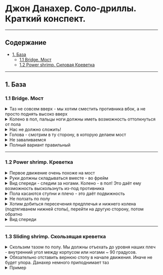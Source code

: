 # Джон Данахер. Соло-дриллы. Краткий конспект.

---

## Содержание

- [1. База](#base)
  - [1.1 Bridge. Мост](#bridge)
  - [1.2 Power shrimp. Силовая Креветка](#power-shrimp)

---

<a name="base"></a>

## 1. База

<a name="bridge"></a>

### 1.1 Bridge. Мост

<details>
<summary>
 Таз не совсем вверх - мы хотим сместить противника вбок, а не просто поднять высоко вверх
</summary>

![](./img/111.jpg)

  </details>

<details>
<summary>
Колено в пол, пальцы ноги должны иметь возможность оттолкнуться от пола 
</summary>

![](img/112.jpg)

</details>
<details>
<summary>
Нас не должно сложить! 
  </summary>

![](img/113.jpg)

  </details>

<details>
<summary>
Голова - смотрим в ту сторону, в которую делаем мост
</summary>

![](img/114.jpg)

</details>
<details>
<summary>
Не заваливаемся 
</summary>

![](img/111.gif)

</details>

<details>
<summary>
Полный вариант правильный
</summary>

![](img/112.gif)
![](img/113.gif)
![](img/114.gif)

</details>

---

<a name="power-shrimp"></a>

### 1.2 Power shrimp. Креветка

<details>
<summary>
  Первое движение очень похоже на мост
</summary>
![](img/121.gif)
</details>

<details>
<summary>
  Руки должны складываться вместе - во фрейм 
</summary>
![](img/121.png)
</details>

<details>
<summary>
  Вид спереди - следим за ногами. Колено - в пол! Это даёт ему возможность выскользнуть из-под противника 
</summary>
![](img/123.gif)
</details>

<details>
<summary>
  Пола касаются ступни и плечо - это даёт подвижность 
</summary>
![](img/124.gif)
</details>

<details>
<summary>
  Не ползать по полу 
</summary>
![](img/125.gif)
</details>

<details>
<summary>
  Хотим добиться пересечения предплечья и нижнего колена (подтягиванем нижней стопы), перейти на другую сторону, потом обратно 
</summary>
![](img/126.gif)
</details>

<details>
<summary>
  Вид спереди 
</summary>
![](img/127.gif)
</details>

---

<a name="sliding-shrimp"></a>

### 1.3 Sliding shrimp. Скользящая креветка

<details>
<summary>
Скользим тазом по полу. Мы должны отъехать до уровня наших плеч - внутренний угол между корпусом или ногами ~ 90 градусов. 
</summary>
![](img/131.gif)
</details>

<details>
<summary>
Обязательно отставить вернюю стопу в начале движения. Иначе не будет упора. Данахер немного приподнимает таз
</summary>
![](img/132.gif)
</details>

<details>
<summary>
Пример 
</summary>
![](img/133.gif)
</details>
